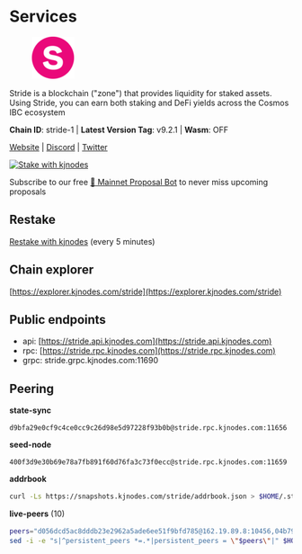 # Services

<figure><img src="https://raw.githubusercontent.com/kj89/cosmos-images/main/logos/stride.png" alt=""><figcaption></figcaption></figure>

Stride is a blockchain ("zone") that provides liquidity for staked assets.  Using Stride, you can earn both staking and DeFi yields across the Cosmos IBC ecosystem

**Chain ID**: stride-1 | **Latest Version Tag**: v9.2.1 | **Wasm**: OFF

[Website](https://stride.zone) | [Discord](https://discord.gg/mzQZ8dAE7u) | [Twitter](https://twitter.com/stride_zone)

[![Stake with kjnodes](https://i.ibb.co/cr44Q8j/button-stake-with-kjnodes.png)](https://restake.app/stride/stridevaloper1j8gkhtllnp252l6g6zwzea30e7pvzqttr9768n)

Subscribe to our free [🤖 Mainnet Proposal Bot](https://t.me/kjnodes_proposal_bot) to never miss upcoming proposals

## Restake

[Restake with kjnodes](https://restake.app/stride/stridevaloper1j8gkhtllnp252l6g6zwzea30e7pvzqttr9768n) (every 5 minutes)
## Chain explorer
[https://explorer.kjnodes.com/stride](https://explorer.kjnodes.com/stride)

## Public endpoints

* api: [https://stride.api.kjnodes.com](https://stride.api.kjnodes.com)
* rpc: [https://stride.rpc.kjnodes.com](https://stride.rpc.kjnodes.com)
* grpc: stride.grpc.kjnodes.com:11690

## Peering

**state-sync**

```text
d9bfa29e0cf9c4ce0cc9c26d98e5d97228f93b0b@stride.rpc.kjnodes.com:11656
```

**seed-node**

```text
400f3d9e30b69e78a7fb891f60d76fa3c73f0ecc@stride.rpc.kjnodes.com:11659
```

**addrbook**
```bash
curl -Ls https://snapshots.kjnodes.com/stride/addrbook.json > $HOME/.stride/config/addrbook.json
```

**live-peers** (10)
```bash
peers="d056dcd5ac8dddb23e2962a5ade6ee51f9bfd785@162.19.89.8:10456,04b797b5a56fb939a97a3c7d9c3230d09b85e8d7@93.189.30.118:26656,1483ddbd1ba369c01d5496877314ed1b09bd9cc3@65.21.189.221:12256,2254e6968e5c7ebc98ef5b79b388502fa44e10e1@5.161.134.44:26656,ea6a7b2f366bc343f0670f1673fd86001dd08eb0@65.108.122.246:26636,20f56a68a04eedc764b7e1b87b7032a50b9d4fe9@51.81.155.97:10456,be546a9a1b8b664a32ad5f45fa1d4087b44e0f83@135.181.214.120:26656,44e797771bff124693e63a8ec331d42873cf2ae2@95.217.202.49:35656,2a65870799c0069e580f4be16c7e3b60fd774522@65.109.32.148:26786,d9bfa29e0cf9c4ce0cc9c26d98e5d97228f93b0b@65.109.88.38:11656"
sed -i -e "s|^persistent_peers *=.*|persistent_peers = \"$peers\"|" $HOME/.stride/config/config.toml
```
